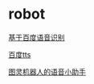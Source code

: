 # robot
[基于百度语音识别](http://yuyin.baidu.com)

[百度tts](https://github.com/DelightRun/PyBaiduYuyin)

[图灵机器人的语音小助手](https://tuling123.com)


